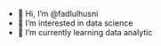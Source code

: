 - 👋 Hi, I’m @fadlulhusni
- 👀 I’m interested in data science
- 🌱 I’m currently learning data analytic


<!---
fadlulhusni/fadlulhusni is a ✨ special ✨ repository because its `README.md` (this file) appears on your GitHub profile.
You can click the Preview link to take a look at your changes.
--->
